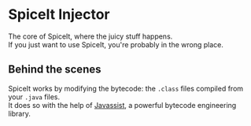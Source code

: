 # SpiceIt Injector

The core of SpiceIt, where the juicy stuff happens.  
If you just want to use SpiceIt, you're probably in the wrong place.

## Behind the scenes
SpiceIt works by modifying the bytecode: the `.class` files compiled from your `.java` files.  
It does so with the help of [Javassist](https://www.javassist.org/), a powerful bytecode engineering library.
